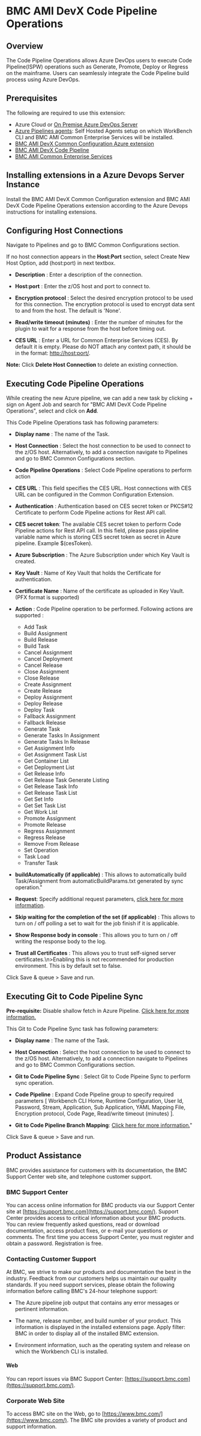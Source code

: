 # BMC AMI DevX Code Pipeline Operations

## Overview

The Code Pipeline Operations allows Azure DevOps users to execute Code Pipeline(ISPW) operations such as Generate, Promote, Deploy or Regress on the mainframe. Users can seamlessly integrate the Code Pipeline build process using Azure DevOps.

## Prerequisites

The following are required to use this extension:
- Azure Cloud or [On Premise Azure DevOps Server](https://learn.microsoft.com/en-us/azure/devops/server/download/azuredevopsserver?view=azure-devops)
- [Azure Pipelines agents](https://learn.microsoft.com/en-us/azure/devops/pipelines/agents/agents?view=azure-devops&tabs=browser): Self Hosted Agents setup on which WorkBench CLI and BMC AMI Common Enterprise Services will be installed.
- [BMC AMI DevX Common Configuration Azure extension](https://marketplace.visualstudio.com/items?itemName=BMC.common-config-extension)
- [BMC AMI DevX Code Pipeline](https://www.bmc.com/it-solutions/bmc-compuware-ispw.html)
- [BMC AMI Common Enterprise Services](https://docs.bmc.com/docs/bces2010/introduction-to-bmc-compuware-enterprise-services-1068407133.html)

## Installing extensions in a Azure Devops Server Instance

Install the BMC AMI DevX Common Configuration extension and BMC AMI DevX Code Pipeline Operations extension according to the Azure Devops instructions for installing extensions. 

## Configuring Host Connections

Navigate to Pipelines and go to BMC Common Configurations section.

If no host connection appears in the **Host:Port** section, select Create New Host Option, add (host:port) in next textbox.

-   **Description** : Enter a description of the connection.

-   **Host:port** : Enter the z/OS host and port to connect to.

-   **Encryption protocol** : Select the desired encryption protocol to be used for this connection. 
    The encryption protocol is used to encrypt data sent to and from the host. The default is 'None'.

-   **Read/write timeout (minutes)** : Enter the number of minutes for the plugin to wait for a response from the host before timing out.

-   **CES URL** : Enter a URL for Common Enterprise Services (CES). By default it is empty. Please do NOT attach any context
    path, it should be in the format: [http://host:port/](http://hostport/).

**Note:** Click **Delete Host Connection** to delete an existing connection.

## Executing Code Pipeline Operations

While creating the new Azure pipeline, we can add a new task by clicking + sign on Agent Job and search for "BMC AMI DevX Code Pipeline Operations", select and click on **Add**.

This Code Pipeline Operations task has following parameters:

-   **Display name** :  The name of the Task.

-   **Host Connection** : Select the host connection to be used to connect to the z/OS host. Alternatively, to add a connection navigate to Pipelines and go to BMC Common Configurations section.

-   **Code Pipeline Operations** : Select Code Pipeline operations to perform action

-   **CES URL** : This field specifies the CES URL. Host connections with CES URL can be configured in the Common Configuration Extension.

-   **Authentication** : Authentication based on CES secret token or PKCS#12 Certificate to perform Code Pipeline actions for Rest API call. 

-   **CES secret token**: The available CES secret token to perform Code Pipeline actions for Rest API call. In this field, please pass pipeline variable name which is storing CES secret token as secret in Azure pipeline. Example $(cesToken).

-   **Azure Subscription** : The Azure Subscription under which Key Vault is created. 

-   **Key Vault** : Name of Key Vault that holds the Certificate for authentication.

-   **Certificate Name** : Name of the certificate as uploaded in Key Vault. (PFX format is supported)

-   **Action** : Code Pipeline operation to be performed. Following actions are supported :
    -   Add Task
    -   Build Assignment
    -   Build Release
    -   Build Task
    -   Cancel Assignment
    -   Cancel Deployment
    -   Cancel Release
    -   Close Assignment
    -   Close Release
    -   Create Assignment
    -   Create Release
    -   Deploy Assignment
    -   Deploy Release
    -	Deploy Task
    -   Fallback Assignment
    -   Fallback Release
    -	Generate Task
    -   Generate Tasks In Assignment
    -   Generate Tasks In Release
    -   Get Assignment Info
    -   Get Assignment Task List
    -   Get Container List
    -   Get Deployment List
    -   Get Release Info
    -   Get Release Task Generate Listing
    -   Get Release Task Info
    -   Get Release Task List
    -   Get Set Info
    -   Get Set Task List
    -   Get Work List
    -   Promote Assignment
    -   Promote Release
    -   Regress Assignment
    -   Regress Release
    -   Remove From Release
    -   Set Operation
    -   Task Load
    -   Transfer Task

-   **buildAutomatically (if applicable)** : This allows to automatically build Task/Assignment from automaticBuildParams.txt generated by sync operation."

-   **Request**: Specify additional request parameters, [click here for more information](https://github.com/bmc-compuware/ispw-operations-azure-extension/blob/master/help.md).

-   **Skip waiting for the completion of the set (if applicable)** : This allows to turn on / off polling a set to wait for the job finish if it is applicable.

-   **Show Response body in console** : This allows you to turn on / off writing the response body to the log.

-   **Trust all Certificates** : This allows you to trust self-signed server certificates.\n>Enabling this is not recommended for production environment. This is by default set to false.

Click Save & queue > Save and run.

## Executing Git to Code Pipeline Sync

**Pre-requisite:** Disable shallow fetch in Azure Pipeline. [Click here for more information.](https://learn.microsoft.com/en-us/azure/devops/pipelines/repos/azure-repos-git?view=azure-devops&tabs=yaml#sync-tags)

This Git to Code Pipeline Sync task has following parameters:

-   **Display name** :  The name of the Task.

-   **Host Connection** : Select the host connection to be used to connect to the z/OS host. Alternatively, to add a connection navigate to Pipelines and go to BMC Common Configurations section.

-   **Git to Code Pipeline Sync** : Select Git to Code Pipeine Sync to perform sync operation.

-   **Code Pipeline** : Expand Code Pipeline group to specify required parameters [ Workbench CLI Home, Runtime Configuration, User Id, Password, Stream, Application, Sub Application, YAML Mapping File, Encryption protocol, Code Page, Read/write timeout (minutes) ].

-   **Git to Code Pipeline Branch Mapping**: [Click here for more information.](https://github.com/bmc-compuware/ispw-operations-azure-extension/blob/master/help.md#git-to-ispw-sync)"

Click Save & queue > Save and run.

## Product Assistance

BMC provides assistance for customers with its documentation, the BMC Support Center web site, and telephone customer support.

### BMC Support Center

You can access online information for BMC products via our Support Center site at [https://support.bmc.com](https://support.bmc.com/). Support Center provides access to critical information about your BMC products. You can review frequently asked questions, read or download documentation, access product fixes, or e-mail your questions or comments. The first time you access Support Center, you must register and obtain a password. Registration is free.

### Contacting Customer Support

At BMC, we strive to make our products and documentation the best in the industry. Feedback from our customers helps us maintain our quality standards. If you need support services, please obtain the following information before calling BMC\'s 24-hour telephone support:

- The Azure pipeline job output that contains any error messages or pertinent information.

- The name, release number, and build number of your product. This information is displayed in the installed extensions page. Apply filter: BMC in order to display all of the installed BMC extension.

- Environment information, such as the operating system and release on which the Workbench CLI is installed.

#### Web

You can report issues via BMC Support Center: [https://support.bmc.com](https://support.bmc.com/).

### Corporate Web Site

To access BMC site on the Web, go to [https://www.bmc.com/](https://www.bmc.com/). The BMC site provides a variety of product and support information.
